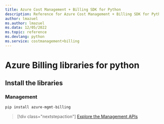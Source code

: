 ```yaml
---
title: Azure Cost Management + Billing SDK for Python
description: Reference for Azure Cost Management + Billing SDK for Python
author: lmazuel
ms.author: lmazuel
ms.data: 12/05/2022
ms.topic: reference
ms.devlang: python
ms.service: costmanagement+billing
---
```

# Azure Billing libraries for python

## Install the libraries


### Management

```bash
pip install azure-mgmt-billing
```
> [!div class="nextstepaction"]
> [Explore the Management APIs](/python/api/overview/azure/billing/management)